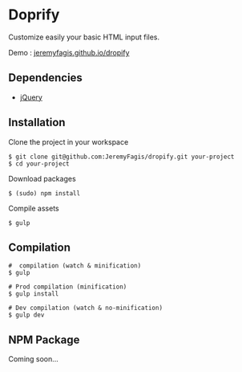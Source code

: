 Doprify
=========

Customize easily your basic HTML input files.

Demo : [jeremyfagis.github.io/dropify](http://jeremyfagis.github.io/dropify/)


## Dependencies

* [jQuery](https://github.com/jquery/jquery)


## Installation

Clone the project in your workspace

	$ git clone git@github.com:JeremyFagis/dropify.git your-project
	$ cd your-project
	
Download packages

	$ (sudo) npm install
	
Compile assets

	$ gulp


## Compilation

	#  compilation (watch & minification)
	$ gulp
	
	# Prod compilation (minification)
	$ gulp install
	
	# Dev compilation (watch & no-minification)
	$ gulp dev


## NPM Package

Coming soon...
